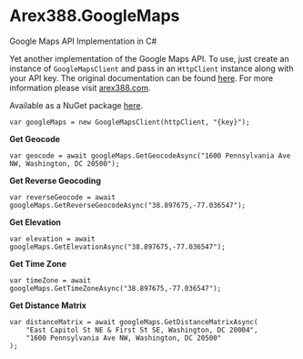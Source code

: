 ﻿# Arex388.GoogleMaps

Google Maps API Implementation in C#

Yet another implementation of the Google Maps API. To use, just create an instance of `GoogleMapsClient` and pass in an `HttpClient` instance along with your API key. The original documentation can be found [here][0]. For more information please visit [arex388.com][1].

Available as a NuGet package [here][2].

    var googleMaps = new GoogleMapsClient(httpClient, "{key}");

**Get Geocode**

    var geocode = await googleMaps.GetGeocodeAsync("1600 Pennsylvania Ave NW, Washington, DC 20500");

**Get Reverse Geocoding**

    var reverseGeocode = await googleMaps.GetReverseGeocodeAsync("38.897675,-77.036547");

**Get Elevation**

    var elevation = await googleMaps.GetElevationAsync("38.897675,-77.036547");

**Get Time Zone**

    var timeZone = await googleMaps.GetTimeZoneAsync("38.897675,-77.036547");

**Get Distance Matrix**

    var distanceMatrix = await googleMaps.GetDistanceMatrixAsync(
        "East Capitol St NE & First St SE, Washington, DC 20004",
        "1600 Pennsylvania Ave NW, Washington, DC 20500"
    );

[0]:https://developers.google.com/maps/documentation
[1]:https://arex388.com
[2]:https://www.nuget.org/packages/Arex388.GoogleMaps